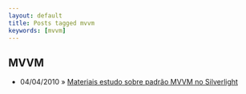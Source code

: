 ```yaml
---
layout: default
title: Posts tagged mvvm
keywords: [mvvm]
---
```

<h2 class="category">MVVM</h2>
<ul class="posts">
<li>
<p>
<span class="date">04/04/2010</span> &raquo; 
<a href="/blog/materiais-estudo-sobre-padrao-mvvm-no-silverlight">Materiais estudo sobre padrão MVVM no Silverlight</a>
</p>
</li> 
</ul>
